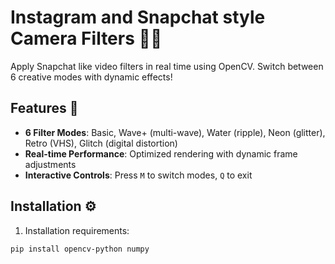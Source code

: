 # Instagram and Snapchat style Camera Filters 🎥✨

Apply Snapchat like video filters in real time using OpenCV. Switch between 6 creative modes with dynamic effects!

## Features 🌟
- **6 Filter Modes**: Basic, Wave+ (multi-wave), Water (ripple), Neon (glitter), Retro (VHS), Glitch (digital distortion)
- **Real-time Performance**: Optimized rendering with dynamic frame adjustments
- **Interactive Controls**: Press `M` to switch modes, `Q` to exit

## Installation ⚙️
1. Installation requirements:
```bash
pip install opencv-python numpy
